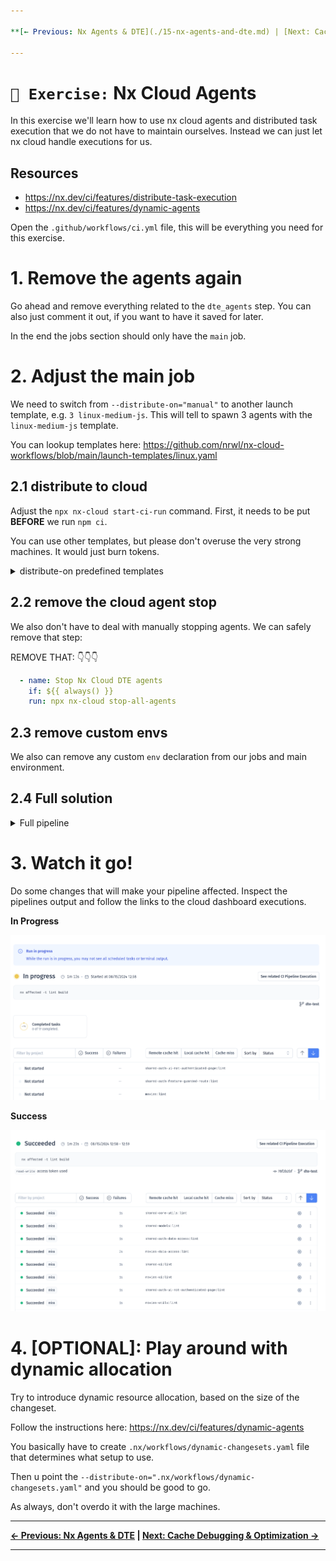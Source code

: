 ```yaml
---

**[← Previous: Nx Agents & DTE](./15-nx-agents-and-dte.md) | [Next: Cache Debugging & Optimization →](./17-caching-deep-dive.md)**

---
```


# `📖 Exercise:` Nx Cloud Agents

In this exercise we'll learn how to use nx cloud agents and distributed task execution that we do not
have to maintain ourselves. Instead we can just let nx cloud handle executions for us.

## Resources

* https://nx.dev/ci/features/distribute-task-execution
* https://nx.dev/ci/features/dynamic-agents

Open the `.github/workflows/ci.yml` file, this will be everything you need
for this exercise.

# 1. Remove the agents again

Go ahead and remove everything related to the `dte_agents` step. You can also just
comment it out, if you want to have it saved for later.

In the end the jobs section should only have the `main` job.

# 2. Adjust the main job

We need to switch from `--distribute-on="manual"` to another launch template, e.g. `3 linux-medium-js`.
This will tell to spawn 3 agents with the `linux-medium-js` template.

You can lookup templates here: https://github.com/nrwl/nx-cloud-workflows/blob/main/launch-templates/linux.yaml

## 2.1 distribute to cloud

Adjust the `npx nx-cloud start-ci-run` command. 
First, it needs to be put **BEFORE** we run `npm ci`.

You can use other templates, but please don't overuse the very strong machines. It would just burn
tokens.

<details>
  <summary>distribute-on predefined templates</summary>

```yaml

- name: Initialize the Nx Cloud distributed CI run
  run: npx nx-cloud start-ci-run --distribute-on="3 linux-medium-js" # 👈️👈️👈️ 

```

</details>


## 2.2 remove the cloud agent stop

We also don't have to deal with manually stopping agents. We can safely remove that step:

REMOVE THAT:
👇️👇️👇️
```yaml
  - name: Stop Nx Cloud DTE agents
    if: ${{ always() }}
    run: npx nx-cloud stop-all-agents
```

## 2.3 remove custom envs

We also can remove any custom `env` declaration from our jobs and main environment.

## 2.4 Full solution

<details>
  <summary>Full pipeline</summary>

```yaml

name: CI

on:
  push:
    branches:
      - YOUR_BRANCH # 👈️👈️👈️👈️👈️ IMPORTANT


concurrency:
  # Group concurrency on workflow, then:
  # - Is merge run? Group on branch name (`refs/heads/main`)
  # - Is pull request? Group on pull request branch name, for example `feat/add-awesome-feature`
  group: >-
    ${{ github.workflow }}-${{
      github.event_name == 'push'
        && github.ref
        || github.head_ref
    }}
  # Run merge workflows in sequence to prevent parallel deployments and releases
  # Cancel stale pull request runs in progress for the same branch
  cancel-in-progress: ${{ github.event_name != 'push' }}

jobs:
  main:
    name: DTE Coordinator
    runs-on: ubuntu-latest

    steps:
      - uses: actions/checkout@v4
        with:
          fetch-depth: 0

      - name: Initialize the Nx Cloud distributed CI run
        run: npx nx-cloud start-ci-run --distribute-on="3 linux-medium-js"
        
      - uses: actions/setup-node@v3
        with:
          node-version: 24
          cache: 'npm'
      - run: npm ci

      - name: Run commands in parallel
        run: npx nx affected -t lint build --base=HEAD^

      - name: Stop Nx Cloud DTE agents
        if: ${{ always() }}
        run: npx nx-cloud stop-all-agents


```

</details>

# 3. Watch it go!

Do some changes that will make your pipeline affected. Inspect the pipelines output
and follow the links to the cloud dashboard executions.

**In Progress**

![cloud-in-progress.png](./images/cloud-in-progress.png)

**Success**

![cloud-in-success.png](./images/cloud-in-success.png)


# 4. [OPTIONAL]: Play around with dynamic allocation

Try to introduce dynamic resource allocation, based on the size of the changeset.

Follow the instructions here: https://nx.dev/ci/features/dynamic-agents

You basically have to create `.nx/workflows/dynamic-changesets.yaml` file that determines what
setup to use.

Then u point the `--distribute-on=".nx/workflows/dynamic-changesets.yaml"` and you should be good to go.

As always, don't overdo it with the large machines.

---

**[← Previous: Nx Agents & DTE](./15-nx-agents-and-dte.md) | [Next: Cache Debugging & Optimization →](./17-caching-deep-dive.md)**

---
